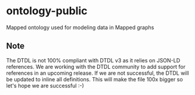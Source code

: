 # ontology-public
Mapped ontology used for modeling data in Mapped graphs

## Note
The DTDL is not 100% compliant with DTDL v3 as it relies on JSON-LD references. We are working with the DTDL community to add support for references in an upcoming release. If we are not successful, the DTDL will be updated to inline all definitions. This will make the file 100x bigger so let's hope we are successful :-)
